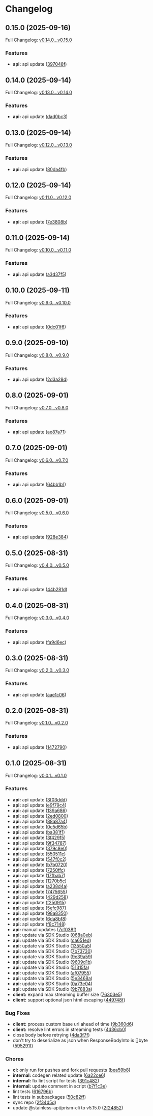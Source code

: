 # Changelog

## 0.15.0 (2025-09-16)

Full Changelog: [v0.14.0...v0.15.0](https://github.com/skorpland/sgptcoder-sdk-go/compare/v0.14.0...v0.15.0)

### Features

- **api:** api update ([397048f](https://github.com/skorpland/sgptcoder-sdk-go/commit/397048faca7a1de7a028edd2254a0ad7797b151f))

## 0.14.0 (2025-09-14)

Full Changelog: [v0.13.0...v0.14.0](https://github.com/skorpland/sgptcoder-sdk-go/compare/v0.13.0...v0.14.0)

### Features

- **api:** api update ([dad0bc3](https://github.com/skorpland/sgptcoder-sdk-go/commit/dad0bc3da99f20a0d002a6b94e049fb70f8e6a77))

## 0.13.0 (2025-09-14)

Full Changelog: [v0.12.0...v0.13.0](https://github.com/skorpland/sgptcoder-sdk-go/compare/v0.12.0...v0.13.0)

### Features

- **api:** api update ([80da4fb](https://github.com/skorpland/sgptcoder-sdk-go/commit/80da4fb4ea9c6afb51a7e7135d9f5560ce6f2a6c))

## 0.12.0 (2025-09-14)

Full Changelog: [v0.11.0...v0.12.0](https://github.com/skorpland/sgptcoder-sdk-go/compare/v0.11.0...v0.12.0)

### Features

- **api:** api update ([7e3808b](https://github.com/skorpland/sgptcoder-sdk-go/commit/7e3808ba349dc653174b32b48a1120c18d2975c2))

## 0.11.0 (2025-09-14)

Full Changelog: [v0.10.0...v0.11.0](https://github.com/skorpland/sgptcoder-sdk-go/compare/v0.10.0...v0.11.0)

### Features

- **api:** api update ([a3d37f5](https://github.com/skorpland/sgptcoder-sdk-go/commit/a3d37f5671545866547d351fc21b49809cc8b3c2))

## 0.10.0 (2025-09-11)

Full Changelog: [v0.9.0...v0.10.0](https://github.com/skorpland/sgptcoder-sdk-go/compare/v0.9.0...v0.10.0)

### Features

- **api:** api update ([0dc01f6](https://github.com/skorpland/sgptcoder-sdk-go/commit/0dc01f6695c9b8400a4dc92166c5002bb120cf50))

## 0.9.0 (2025-09-10)

Full Changelog: [v0.8.0...v0.9.0](https://github.com/skorpland/sgptcoder-sdk-go/compare/v0.8.0...v0.9.0)

### Features

- **api:** api update ([2d3a28d](https://github.com/skorpland/sgptcoder-sdk-go/commit/2d3a28df5657845aa4d73087e1737d1fc8c3ce1c))

## 0.8.0 (2025-09-01)

Full Changelog: [v0.7.0...v0.8.0](https://github.com/skorpland/sgptcoder-sdk-go/compare/v0.7.0...v0.8.0)

### Features

- **api:** api update ([ae87a71](https://github.com/skorpland/sgptcoder-sdk-go/commit/ae87a71949994590ace8285a39f0991ef34b664d))

## 0.7.0 (2025-09-01)

Full Changelog: [v0.6.0...v0.7.0](https://github.com/skorpland/sgptcoder-sdk-go/compare/v0.6.0...v0.7.0)

### Features

- **api:** api update ([64bb1b1](https://github.com/skorpland/sgptcoder-sdk-go/commit/64bb1b1ee0cbe153abc6fb7bd9703b47911724d4))

## 0.6.0 (2025-09-01)

Full Changelog: [v0.5.0...v0.6.0](https://github.com/skorpland/sgptcoder-sdk-go/compare/v0.5.0...v0.6.0)

### Features

- **api:** api update ([928e384](https://github.com/skorpland/sgptcoder-sdk-go/commit/928e3843355f96899f046f002b84372281dad0c8))

## 0.5.0 (2025-08-31)

Full Changelog: [v0.4.0...v0.5.0](https://github.com/skorpland/sgptcoder-sdk-go/compare/v0.4.0...v0.5.0)

### Features

- **api:** api update ([44b281d](https://github.com/skorpland/sgptcoder-sdk-go/commit/44b281d0bb39c5022a984ac9d0fca1529ccc0604))

## 0.4.0 (2025-08-31)

Full Changelog: [v0.3.0...v0.4.0](https://github.com/skorpland/sgptcoder-sdk-go/compare/v0.3.0...v0.4.0)

### Features

- **api:** api update ([fa9d6ec](https://github.com/skorpland/sgptcoder-sdk-go/commit/fa9d6ec6472e62f4f6605d0a71a7aa8bf8a24559))

## 0.3.0 (2025-08-31)

Full Changelog: [v0.2.0...v0.3.0](https://github.com/skorpland/sgptcoder-sdk-go/compare/v0.2.0...v0.3.0)

### Features

- **api:** api update ([aae1c06](https://github.com/skorpland/sgptcoder-sdk-go/commit/aae1c06bb5a93a1cd9c589846a84b3f16246f5da))

## 0.2.0 (2025-08-31)

Full Changelog: [v0.1.0...v0.2.0](https://github.com/skorpland/sgptcoder-sdk-go/compare/v0.1.0...v0.2.0)

### Features

- **api:** api update ([1472790](https://github.com/skorpland/sgptcoder-sdk-go/commit/1472790542515f47bd46e2a9e28d8afea024cf9c))

## 0.1.0 (2025-08-31)

Full Changelog: [v0.0.1...v0.1.0](https://github.com/skorpland/sgptcoder-sdk-go/compare/v0.0.1...v0.1.0)

### Features

- **api:** api update ([3f03ddd](https://github.com/skorpland/sgptcoder-sdk-go/commit/3f03dddd5ec0de98f99ce48679077dcae9ceffd6))
- **api:** api update ([e9f79c4](https://github.com/skorpland/sgptcoder-sdk-go/commit/e9f79c4792b21ef64ab0431ffd76f5a71e04d182))
- **api:** api update ([139a686](https://github.com/skorpland/sgptcoder-sdk-go/commit/139a6862d2f0ab0c8ea791663d736868be3e96e6))
- **api:** api update ([2ed0800](https://github.com/skorpland/sgptcoder-sdk-go/commit/2ed0800b2c5b99877e9f7fde669a6c005fad6b77))
- **api:** api update ([88a87a4](https://github.com/skorpland/sgptcoder-sdk-go/commit/88a87a458f56ce0c18b502c73da933f614f56e8b))
- **api:** api update ([0e5d65b](https://github.com/skorpland/sgptcoder-sdk-go/commit/0e5d65b571e7b30dc6347e6730098878ebba3a42))
- **api:** api update ([ba381f1](https://github.com/skorpland/sgptcoder-sdk-go/commit/ba381f1e07aad24e9824df7d53befae2a644f69f))
- **api:** api update ([3f429f5](https://github.com/skorpland/sgptcoder-sdk-go/commit/3f429f5b4be5607433ef5fdc0d5bf67fe590d039))
- **api:** api update ([9f34787](https://github.com/skorpland/sgptcoder-sdk-go/commit/9f347876b35b7f898060c1a5f71c322e95978e3e))
- **api:** api update ([379c8e0](https://github.com/skorpland/sgptcoder-sdk-go/commit/379c8e00197e13aebaf2f2d61277b125f1f90011))
- **api:** api update ([550511c](https://github.com/skorpland/sgptcoder-sdk-go/commit/550511c4c5b5055ac8ff22b7b11731331bd9d088))
- **api:** api update ([547f0c2](https://github.com/skorpland/sgptcoder-sdk-go/commit/547f0c262f2df1ce83eaa7267d68be64bb29b841))
- **api:** api update ([b7b0720](https://github.com/skorpland/sgptcoder-sdk-go/commit/b7b07204bff314da24b1819c128835a43ef64065))
- **api:** api update ([7250ffc](https://github.com/skorpland/sgptcoder-sdk-go/commit/7250ffcba262b916c958ddecc2a42927982db39f))
- **api:** api update ([17fbab7](https://github.com/skorpland/sgptcoder-sdk-go/commit/17fbab73111a3eae488737c69b12370bc69c65f7))
- **api:** api update ([1270b5c](https://github.com/skorpland/sgptcoder-sdk-go/commit/1270b5cd81e6ac769dcd92ade6d877891bf51bd5))
- **api:** api update ([a238d4a](https://github.com/skorpland/sgptcoder-sdk-go/commit/a238d4abd6ed7d15f3547d27a4b6ecf4aec8431e))
- **api:** api update ([7475655](https://github.com/skorpland/sgptcoder-sdk-go/commit/7475655aca577fe4f807c2f02f92171f6a358e9c))
- **api:** api update ([429d258](https://github.com/skorpland/sgptcoder-sdk-go/commit/429d258bb56e9cdeb1528be3944bf5537ac26a96))
- **api:** api update ([f250915](https://github.com/skorpland/sgptcoder-sdk-go/commit/f2509157eaf1b453e741ee9482127cad2e3ace25))
- **api:** api update ([5efc987](https://github.com/skorpland/sgptcoder-sdk-go/commit/5efc987353801d1e772c20edf162b1c75da32743))
- **api:** api update ([98a8350](https://github.com/skorpland/sgptcoder-sdk-go/commit/98a83504f7cfc361e83314c3e79a4e9ff53f0560))
- **api:** api update ([6da8bf8](https://github.com/skorpland/sgptcoder-sdk-go/commit/6da8bf8bfe91d45991fb580753d77c5534fc0b1b))
- **api:** api update ([f8c7148](https://github.com/skorpland/sgptcoder-sdk-go/commit/f8c7148ae56143823186e2675a78e82676154956))
- **api:** manual updates ([7cf038f](https://github.com/skorpland/sgptcoder-sdk-go/commit/7cf038ffae5da1b77e1cef11b5fa166a53b467f2))
- **api:** update via SDK Studio ([068a0eb](https://github.com/skorpland/sgptcoder-sdk-go/commit/068a0eb025010da0c8d86fa1bb496a39dbedcef9))
- **api:** update via SDK Studio ([ca651ed](https://github.com/skorpland/sgptcoder-sdk-go/commit/ca651edaf71d1f3678f929287474f5bc4f1aad10))
- **api:** update via SDK Studio ([13550a5](https://github.com/skorpland/sgptcoder-sdk-go/commit/13550a5c65d77325e945ed99fe0799cd1107b775))
- **api:** update via SDK Studio ([7b73730](https://github.com/skorpland/sgptcoder-sdk-go/commit/7b73730c7fa62ba966dda3541c3e97b49be8d2bf))
- **api:** update via SDK Studio ([9e39a59](https://github.com/skorpland/sgptcoder-sdk-go/commit/9e39a59b3d5d1bd5e64633732521fb28362cc70e))
- **api:** update via SDK Studio ([9609d1b](https://github.com/skorpland/sgptcoder-sdk-go/commit/9609d1b1db7806d00cb846c9914cb4935cdedf52))
- **api:** update via SDK Studio ([51315fa](https://github.com/skorpland/sgptcoder-sdk-go/commit/51315fa2eae424743ea79701e67d44447c44144d))
- **api:** update via SDK Studio ([af07955](https://github.com/skorpland/sgptcoder-sdk-go/commit/af0795543240aefaf04fc7663a348825541c79ed))
- **api:** update via SDK Studio ([5e3468a](https://github.com/skorpland/sgptcoder-sdk-go/commit/5e3468a0aaa5ed3b13e019c3a24e0ba9147d1675))
- **api:** update via SDK Studio ([0a73e04](https://github.com/skorpland/sgptcoder-sdk-go/commit/0a73e04c23c90b2061611edaa8fd6282dc0ce397))
- **api:** update via SDK Studio ([9b7883a](https://github.com/skorpland/sgptcoder-sdk-go/commit/9b7883a144eeac526d9d04538e0876a9d18bb844))
- **client:** expand max streaming buffer size ([76303e5](https://github.com/skorpland/sgptcoder-sdk-go/commit/76303e51067e78e732af26ced9d83b8bad7655c3))
- **client:** support optional json html escaping ([449748f](https://github.com/skorpland/sgptcoder-sdk-go/commit/449748f35a1d8cb6f91dc36d25bf9489f4f371bd))

### Bug Fixes

- **client:** process custom base url ahead of time ([9b360d6](https://github.com/skorpland/sgptcoder-sdk-go/commit/9b360d642cf6f302104308af5622e17099899e5f))
- **client:** resolve lint errors in streaming tests ([4d36cb0](https://github.com/skorpland/sgptcoder-sdk-go/commit/4d36cb09fc9d436734d5dab1c499acaa88568ff7))
- close body before retrying ([4da3f7f](https://github.com/skorpland/sgptcoder-sdk-go/commit/4da3f7f372bad222a189ba3eabcfde3373166ae5))
- don't try to deserialize as json when ResponseBodyInto is []byte ([595291f](https://github.com/skorpland/sgptcoder-sdk-go/commit/595291f6dba6af472f160b9f8e3d145002f43a4a))

### Chores

- **ci:** only run for pushes and fork pull requests ([bea59b8](https://github.com/skorpland/sgptcoder-sdk-go/commit/bea59b886800ef555f89c47a9256d6392ed2e53d))
- **internal:** codegen related update ([6a22ce6](https://github.com/skorpland/sgptcoder-sdk-go/commit/6a22ce6df155f5003e80b8a75686a9e513a5568a))
- **internal:** fix lint script for tests ([391c482](https://github.com/skorpland/sgptcoder-sdk-go/commit/391c482148ed0a77c4ad52807abeb2d540b56797))
- **internal:** update comment in script ([b7f1c3e](https://github.com/skorpland/sgptcoder-sdk-go/commit/b7f1c3e16935c71e243004b8f321d661cd8e9474))
- lint tests ([616796b](https://github.com/skorpland/sgptcoder-sdk-go/commit/616796b761704bde6be5c6c2428f28c79c7f05ff))
- lint tests in subpackages ([50c82ff](https://github.com/skorpland/sgptcoder-sdk-go/commit/50c82ff0757c973834b68adc22566b70f767b611))
- sync repo ([2f34d5d](https://github.com/skorpland/sgptcoder-sdk-go/commit/2f34d5d53e56e9cdc3df99be7ee7efc83dd977a3))
- update @stainless-api/prism-cli to v5.15.0 ([2f24852](https://github.com/skorpland/sgptcoder-sdk-go/commit/2f2485216d4f4891d1fbfbc23ff8410c2f35152a))
